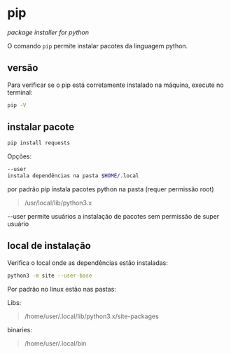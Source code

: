 # pip 

*package installer for python*

O comando `pip` permite instalar pacotes da linguagem python.

## versão

Para verificar se o pip está corretamente instalado na máquina, execute no terminal:

```bash
pip -V
```

## instalar pacote

```bash
pip install requests
```

Opções:

```bash
--user
instala dependências na pasta $HOME/.local
```

por padrão pip instala pacotes python na pasta (requer permissão root)
> /usr/local/lib/python3.x 

--user permite usuários a instalação de pacotes sem permissão de super usuário

## local de instalação

Verifica o local onde as dependências estão instaladas:

```bash
python3 -m site --user-base
```

Por padrão no linux estão nas pastas:

Libs:
> /home/user/.local/lib/python3.x/site-packages

binaries:
> /home/user/.local/bin

